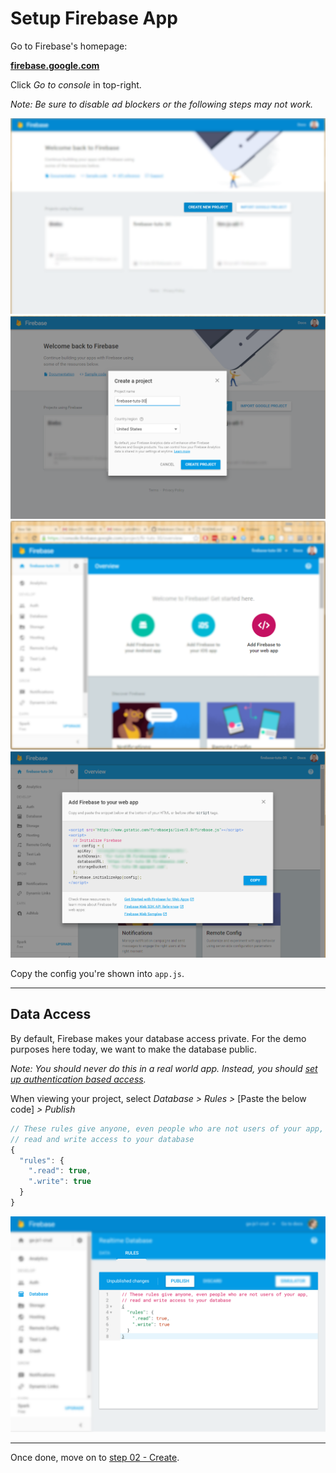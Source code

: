 # Setup Firebase App

Go to Firebase's homepage:

**[firebase.google.com](https://firebase.google.com)**

Click _Go to console_ in top-right.

_Note: Be sure to disable ad blockers or the following steps may not work._

![](../DocImages/01-createProject.png)
![](../DocImages/02-enterProjectName.png)
![](../DocImages/03-dashboard.png)
![](../DocImages/04-projectConfig.png)

Copy the config you're shown into `app.js`.

---

## Data Access

By default, Firebase makes your database access private. For the demo purposes
here today, we want to make the database public.

_Note: You should never do this in a real world app. Instead, you should [set up
authentication based
access](https://firebase.google.com/docs/database/security/)._

When viewing your project, select _Database > Rules >_ [Paste the below code] _>
Publish_

```javascript
// These rules give anyone, even people who are not users of your app,
// read and write access to your database
{
  "rules": {
    ".read": true,
    ".write": true
  }
}
```

![](../DocImages/05-public-access.png)

---

Once done, move on to [step 02 - Create](02.md).
